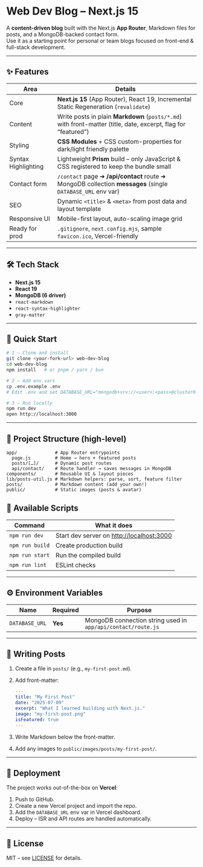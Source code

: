 # Web Dev Blog – Next.js 15

A **content-driven blog** built with the Next.js **App Router**, Markdown files for posts, and a MongoDB-backed contact form.  
Use it as a starting point for personal or team blogs focused on front-end & full-stack development.

---

## ✨ Features

| Area                | Details                                                                                                        |
| ------------------- | -------------------------------------------------------------------------------------------------------------- |
| Core                | **Next.js 15** (App Router), React 19, Incremental Static Regeneration (`revalidate`)                          |
| Content             | Write posts in plain **Markdown** (`posts/*.md`) with front-matter (title, date, excerpt, flag for “featured”) |
| Styling             | **CSS Modules** + CSS custom-properties for dark/light friendly palette                                        |
| Syntax Highlighting | Lightweight **Prism** build – only JavaScript & CSS registered to keep the bundle small                        |
| Contact form        | `/contact` page ➜ **/api/contact** route ➜ MongoDB collection **messages** (single `DATABASE_URL` env var)     |
| SEO                 | Dynamic `<title>` & `<meta>` from post data and layout template                                                |
| Responsive UI       | Mobile-first layout, auto-scaling image grid                                                                   |
| Ready for prod      | `.gitignore`, `next.config.mjs`, sample `favicon.ico`, Vercel-friendly                                         |

---

## 🛠️ Tech Stack

- **Next.js 15**
- **React 19**
- **MongoDB (6 driver)**
- `react-markdown`
- `react-syntax-highlighter`
- `gray-matter`

---

## 🚀 Quick Start

```bash
# 1 – Clone and install
git clone <your-fork-url> web-dev-blog
cd web-dev-blog
npm install   # or pnpm / yarn / bun

# 2 – Add env vars
cp .env.example .env
# Edit .env and set DATABASE_URL="mongodb+srv://<user>:<pass>@cluster0.mongodb.net/blog?retryWrites=true&w=majority"

# 3 – Run locally
npm run dev
open http://localhost:3000
```

---

## 📁 Project Structure (high-level)

```
app/              # App Router entrypoints
  page.js         # Home → hero + featured posts
  posts/[…]/      # Dynamic post routes
  api/contact/    # Route handler → saves messages in MongoDB
components/       # Reusable UI & layout pieces
lib/posts-util.js # Markdown helpers: parse, sort, feature filter
posts/            # Markdown content (add your own!)
public/           # Static images (posts & avatar)
```

## 🔧 Available Scripts

| Command         | What it does                                                       |
| --------------- | ------------------------------------------------------------------ |
| `npm run dev`   | Start dev server on [http://localhost:3000](http://localhost:3000) |
| `npm run build` | Create production build                                            |
| `npm run start` | Run the compiled build                                             |
| `npm run lint`  | ESLint checks                                                      |

---

## ⚙️ Environment Variables

| Name           | Required | Purpose                                                      |
| -------------- | -------- | ------------------------------------------------------------ |
| `DATABASE_URL` | **Yes**  | MongoDB connection string used in `app/api/contact/route.js` |

---

## 📝 Writing Posts

1. Create a file in `posts/` (e.g., `my-first-post.md`).

2. Add front-matter:

   ```yaml
   ---
   title: "My First Post"
   date: "2025-07-09"
   excerpt: "What I learned building with Next.js."
   image: "my-first-post.png"
   isFeatured: true
   ---
   ```

3. Write Markdown below the front-matter.

4. Add any images to `public/images/posts/my-first-post/`.

---

## 🐳 Deployment

The project works out-of-the-box on **Vercel**:

1. Push to GitHub.
2. Create a new Vercel project and import the repo.
3. Add the `DATABASE_URL` env var in Vercel dashboard.
4. Deploy – ISR and API routes are handled automatically.

---

## 📄 License

MIT – see [LICENSE](LICENSE) for details.

